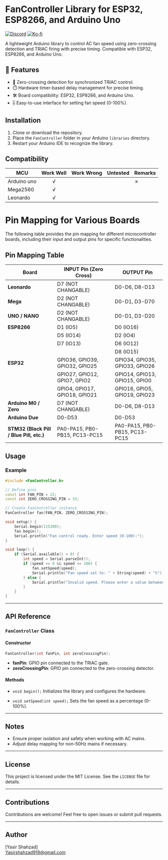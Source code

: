 # FanController Library for ESP32, ESP8266, and Arduino Uno
[![Discord](https://img.shields.io/discord/1349656889981407283?style=social&logo=discord&label=COMMUNITY)](https://discord.gg/GZ8PyxDu)
[![Ko-fi](https://img.shields.io/badge/Support%20on%20Ko--fi-F16061?style=flat&logo=kofi&logoColor=white&labelColor=%23FF5E5B)](https://buymeacoffee.com/yasirshahzad)

A lightweight Arduino library to control AC fan speed using zero-crossing detection and TRIAC firing with precise timing. Compatible with ESP32, ESP8266, and Arduino Uno.


## 🌟 Features
- 🔄 Zero-crossing detection for synchronized TRIAC control.
- ⏱️ Hardware timer-based delay management for precise timing.
- 🛠️ Board compatibility: ESP32, ESP8266, and Arduino Uno.
- 🎚️ Easy-to-use interface for setting fan speed (0-100%).

## Installation
1. Clone or download the repository.
2. Place the `FanController` folder in your Arduino `libraries` directory.
3. Restart your Arduino IDE to recognize the library.

## Compatibility

MCU                | Work Well    | Work Wrong   | Untested    | Remarks
------------------ | :----------: | :----------: | :---------: | -----
Arduino uno        |      √       |              |             |  ✗  
Mega2560           |      √       |              |             | 
Leonardo           |      √       |              |             | 




# Pin Mapping for Various Boards

The following table provides the pin mapping for different microcontroller boards, including their input and output pins for specific functionalities.

## Pin Mapping Table

| **Board**          | **INPUT Pin (Zero Cross)**       | **OUTPUT Pin**                        |
|------------------- |----------------------------------|----------------------------------------|
| **Leonardo**       | D7 (NOT CHANGABLE)               | D0-D6, D8-D13                          |
| **Mega**           | D2 (NOT CHANGABLE)               | D0-D1, D3-D70                          |
| **UNO / NANO**     | D2 (NOT CHANGABLE)               | D0-D1, D3-D20                          |
| **ESP8266**        | D1 (IO5)                         | D0 (IO16)                              |
|                    | D5 (IO14)                        | D2 (IO4)                               |
|                    | D7 (IO13)                        | D6 (IO12)                              |
|                    |                                  | D8 (IO15)                              |
| **ESP32**          | GPIO36, GPIO39, GPIO32, GPIO25   | GPIO34, GPIO35, GPIO33, GPIO26         |
|                    | GPIO27, GPIO12, GPIO7, GPIO2     | GPIO14, GPIO13, GPIO15, GPIO0          |
|                    | GPIO4, GPIO17, GPIO18, GPIO21    | GPIO16, GPIO5, GPIO19, GPIO23          |
| **Arduino M0 / Zero** | D7 (NOT CHANGABLE)            | D0-D6, D8-D13                          |
| **Arduino Due**    | D0-D53                           | D0-D53                                 |
| **STM32 (Black Pill / Blue Pill, etc.)** | PA0-PA15, PB0-PB15, PC13-PC15 | PA0-PA15, PB0-PB15, PC13-PC15 |


## Usage
### Example
```cpp
#include <FanController.h>

// Define pins
const int FAN_PIN = 22;
const int ZERO_CROSSING_PIN = 33;

// Create FanController instance
FanController fan(FAN_PIN, ZERO_CROSSING_PIN);

void setup() {
    Serial.begin(115200);
    fan.begin();
    Serial.println("Fan control ready. Enter speed (0-100):");
}

void loop() {
    if (Serial.available() > 0) {
        int speed = Serial.parseInt();
        if (speed >= 0 && speed <= 100) {
            fan.setSpeed(speed);
            Serial.println("Fan speed set to: " + String(speed) + "%");
        } else {
            Serial.println("Invalid speed. Please enter a value between 0 and 100.");
        }
    }
}
```

---

## API Reference
### `FanController` Class
#### Constructor
```cpp
FanController(int fanPin, int zeroCrossingPin);
```
- **fanPin**: GPIO pin connected to the TRIAC gate.
- **zeroCrossingPin**: GPIO pin connected to the zero-crossing detector.

#### Methods
- `void begin();`
  Initializes the library and configures the hardware.

- `void setSpeed(int speed);`
  Sets the fan speed as a percentage (0-100%).

---

## Notes
- Ensure proper isolation and safety when working with AC mains.
- Adjust delay mapping for non-50Hz mains if necessary.

---

## License
This project is licensed under the MIT License. See the `LICENSE` file for details.

---

## Contributions
Contributions are welcome! Feel free to open issues or submit pull requests.

---

## Author
[Yasir Shahzad]  
[Yasirshahzad918@gmail.com](mailto:Yasirshahzad918@gmail.com)
